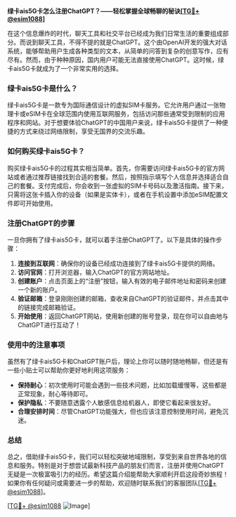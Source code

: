 **绿卡ais5G卡怎么注册ChatGPT？——轻松掌握全球畅聊的秘诀[[TG💪+ @esim1088](https://t.me/s/esim1088)]**

在这个信息爆炸的时代，聊天工具和社交平台已经成为我们日常生活的重要组成部分。而说到聊天工具，不得不提的就是ChatGPT。这个由OpenAI开发的强大对话系统，能够帮助用户生成各种类型的文本，从简单的问答到复杂的创意写作，应有尽有。然而，由于种种原因，国内用户可能无法直接使用ChatGPT。这时候，绿卡ais5G卡就成为了一个非常实用的选择。

### 绿卡ais5G卡是什么？

绿卡ais5G卡是一款专为国际通信设计的虚拟SIM卡服务。它允许用户通过一张物理卡或eSIM卡在全球范围内使用互联网服务，包括访问那些通常受到限制的应用程序和网站。对于想要体验ChatGPT的中国用户来说，绿卡ais5G卡提供了一种便捷的方式来绕过网络限制，享受无国界的交流乐趣。

### 如何购买绿卡ais5G卡？

购买绿卡ais5G卡的过程其实相当简单。首先，你需要访问绿卡ais5G卡的官方网站或者通过推荐链接找到合适的套餐。然后，按照指示填写个人信息并选择适合自己的套餐。支付完成后，你会收到一张虚拟的SIM卡号码以及激活指南。接下来，只需将这张卡插入你的设备（如果是实体卡），或者在手机设置中添加eSIM配置文件即可开始使用。

### 注册ChatGPT的步骤

一旦你拥有了绿卡ais5G卡，就可以着手注册ChatGPT了。以下是具体的操作步骤：

1. **连接到互联网**：确保你的设备已经成功连接到了绿卡ais5G卡提供的网络。
2. **访问官网**：打开浏览器，输入ChatGPT的官方网站地址。
3. **创建账户**：点击页面上的“注册”按钮，输入有效的电子邮件地址和密码来创建一个新的账户。
4. **验证邮箱**：登录刚刚创建的邮箱，查收来自ChatGPT的验证邮件，并点击其中的链接完成邮箱验证。
5. **开始使用**：返回ChatGPT网站，使用新创建的账号登录，现在你可以自由地与ChatGPT进行互动了！

### 使用中的注意事项

虽然有了绿卡ais5G卡和ChatGPT账户后，理论上你可以随时随地畅聊，但还是有一些小贴士可以帮助你更好地利用这项服务：

- **保持耐心**：初次使用时可能会遇到一些技术问题，比如加载缓慢等，这些都是正常现象，耐心等待即可。
- **保护隐私**：不要随意透露个人敏感信息给机器人，即使它看起来很友好。
- **合理安排时间**：尽管ChatGPT功能强大，但也应该注意控制使用时间，避免沉迷。

### 总结

总之，借助绿卡ais5G卡，我们可以轻松突破地域限制，享受到来自世界各地的信息和服务。特别是对于想尝试最新科技产品的朋友们而言，注册并使用ChatGPT无疑是一次极富吸引力的经历。希望这篇介绍能帮助大家顺利开启这段奇妙旅程！如果你有任何疑问或需要进一步的帮助，欢迎随时联系我们的客服团队[[TG💪+ @esim1088](https://t.me/s/esim1088)]。

[[TG💪+ @esim1088](https://t.me/s/esim1088) ![Image](https://i.postimg.cc/4NQfJmqS/Snipaste-2025-05-13-00-14-12.png)]